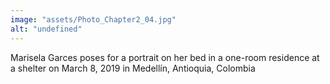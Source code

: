 ```yaml
---
image: "assets/Photo_Chapter2_04.jpg"
alt: "undefined"
---
```

Marisela Garces poses for a portrait on her bed in a one-room residence at a shelter on March 8, 2019 in Medellín, Antioquia, Colombia
